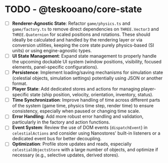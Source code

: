 # TODO - @teskooano/core-state

- [ ] **Renderer-Agnostic State**: Refactor `game/physics.ts` and `game/factory.ts` to remove direct dependencies on `THREE.Vector3` and `THREE.Quaternion` for scaled positions and rotations. These should ideally be calculated and handled by the rendering layer or via conversion utilities, keeping the core state purely physics-based (SI units) or using engine-agnostic types.
- [ ] **UI State Management**: Expand state management to properly handle the upcoming dockable UI system (window positions, visibility, focused elements, panel-specific configurations).
- [ ] **Persistence**: Implement loading/saving mechanisms for simulation state (celestial objects, simulation settings) potentially using JSON or another format.
- [ ] **Player State**: Add dedicated stores and actions for managing player-specific state (ship position, velocity, orientation, inventory, status).
- [ ] **Time Synchronization**: Improve handling of time across different parts of the system (game time, physics time step, render time) to ensure consistency, especially when paused or changing time scale.
- [ ] **Error Handling**: Add more robust error handling and validation, particularly in the factory and action functions.
- [ ] **Event System**: Review the use of DOM events (`dispatchEvent`) in `celestialActions` and consider using Nanostores' built-in listeners or a dedicated event bus for better decoupling.
- [ ] **Optimization**: Profile store updates and reads, especially `celestialObjectsStore` with a large number of objects, and optimize if necessary (e.g., selective updates, derived stores).
